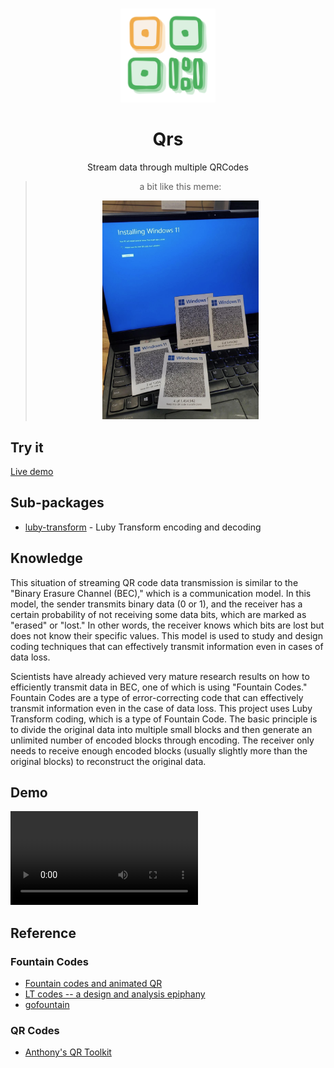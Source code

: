 <br>

<p align="center">
  <img height="150px" src="public/logo.svg">
</p>

<h1 align="center">Qrs</h1>

<p align="center">
Stream data through multiple QRCodes
</p>

<blockquote align="center">
<p>a bit like this meme:</p>
<img alt="Install Windows using QR Codes" src="public/install-windows-using-a-qr-code.jpeg" width="250px">
</blockquote>

## Try it

[Live demo](https://qrss.netlify.app/)

## Sub-packages

- [luby-transform](./packages/luby-transform) - Luby Transform encoding and decoding

## Knowledge

<!-- 这种流式播放二维码传输数据的情况。类似“二进制抹去通道（Binary Erasure Channel, BEC）”，这是一种通信模型。在这个模型中，发送方发送二进制数据（0或1），接收方有一定概率无法接收到某些数据位，这些位会被标记为“抹去”或“丢失”。换句话说，接收方知道哪些位丢失了，但不知道它们的具体值。这个模型用于研究和设计能够在数据丢失情况下仍能有效传输信息的编码技术。

科学家对于如何在 BEC 中高效传输数据已经有了非常成熟的研究成果，其中一种方法是使用“喷泉码（Fountain Codes）”。喷泉码是一种纠错码，它可以在数据丢失的情况下仍然有效地传输信息。本项目使用了 Luby Transform 编码。它是喷泉码（Fountain Codes）的一种。基本原理是将原始数据分成多个小块，然后通过编码生成无限数量的编码块。接收方只需收到足够多的编码块（通常比原始块稍多）就可以重建原始数据。 -->

This situation of streaming QR code data transmission is similar to the "Binary Erasure Channel (BEC)," which is a communication model. In this model, the sender transmits binary data (0 or 1), and the receiver has a certain probability of not receiving some data bits, which are marked as "erased" or "lost." In other words, the receiver knows which bits are lost but does not know their specific values. This model is used to study and design coding techniques that can effectively transmit information even in cases of data loss.

Scientists have already achieved very mature research results on how to efficiently transmit data in BEC, one of which is using "Fountain Codes." Fountain Codes are a type of error-correcting code that can effectively transmit information even in the case of data loss. This project uses Luby Transform coding, which is a type of Fountain Code. The basic principle is to divide the original data into multiple small blocks and then generate an unlimited number of encoded blocks through encoding. The receiver only needs to receive enough encoded blocks (usually slightly more than the original blocks) to reconstruct the original data.

## Demo

<video src="https://github.com/user-attachments/assets/b4f8a122-02c7-4754-9ec0-121e42f8b22d"></video>

## Reference

### Fountain Codes

- [Fountain codes and animated QR](https://divan.dev/posts/fountaincodes/)
- [LT codes -- a design and analysis epiphany](https://youtu.be/C4qi_oJoUrE)
- [gofountain](https://github.com/google/gofountain)

### QR Codes

- [Anthony's QR Toolkit](https://github.com/antfu/qrcode-toolkit)
